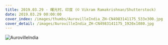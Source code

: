 ```yaml
---
title: 2019.03.29 - 曙光村，印度 (© Vikram Ramakrishnan/Shutterstock)
date: 2019.03.29 00:00:00
cover_index: /images/thumbs/AurovilleIndia_ZH-CN4983141175_533x300.jpg
cover_detail: /images/AurovilleIndia_ZH-CN4983141175_1920x1080.jpg
---
```


![AurovilleIndia](/images/AurovilleIndia_ZH-CN4983141175_1920x1080.jpg)
